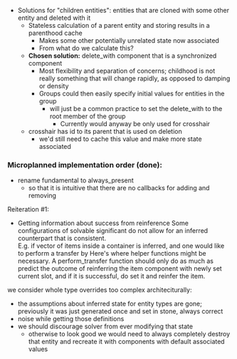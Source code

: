 
- Solutions for "children entities": entities that are cloned with some other entity and deleted with it
	- Stateless calculation of a parent entity and storing results in a parenthood cache
		- Makes some other potentially unrelated state now associated
		- From what do we calculate this?
	- **Chosen solution:** delete_with component that is a synchronized component
		- Most flexibility and separation of concerns; childhood is not really something that will change rapidly, as opposed to damping or density
		- Groups could then easily specify initial values for entities in the group
			- will just be a common practice to set the delete_with to the root member of the group
				- Currently would anyway be only used for crosshair
	- crosshair has id to its parent that is used on deletion
		- we'd still need to cache this value and make more state associated

### Microplanned implementation order (done):  
- rename fundamental to always_present
	- so that it is intuitive that there are no callbacks for adding and removing

Reiteration #1:

- Getting information about success from reinference
Some configurations of solvable significant do not allow for an inferred counterpart that is consistent.  
E.g. if vector of items inside a container is inferred, and one would like to perform a transfer by 
Here's where helper functions might be necessary. A perform_transfer function should only do as much as predict the outcome of reinferring the item component with newly set current slot,
and if it is successful, do set it and reinfer the item.

we consider whole type overrides too complex architeciturally:
- the assumptions about inferred state for entity types are gone; previously it was just generated once and set in stone, always correct
- noise while getting those definitions
- we should discourage solver from ever modifying that state
	- otherwise to look good we would need to always completely destroy that entity and recreate it with components with default associated values
